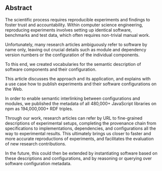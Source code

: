 ## Abstract

<!-- Context      -->
The scientific process requires reproducible experiments and findings
to foster trust and accountability.
Within computer science engineering,
reproducing experiments involves setting up
identical software, benchmarks and test data,
which often requires non-trivial manual work.
<!-- Need         -->
Unfortunately,
many research articles ambiguously refer to software by name only,
leaving out crucial details such as module and dependency version numbers
or the configuration of the individual components.
<!-- Task         -->
To this end, we created vocabularies
for the semantic description of software components and their configuration.
<!-- Object       -->
This article discusses the approach and its application,
and explains with a use case
how to publish experiments and their software configurations on the Web.
<!-- Findings     -->
In order to enable semantic interlinking between configurations and modules,
we published the metadata of all 480,000+ JavaScript libraries on npm
as 194,000,000+ RDF triples.
<!-- Conclusion   -->
Through our work,
research articles can refer by URL
to fine-grained descriptions of experimental setups,
completing the provenance chain from specifications 
to implementations, dependencies, and configurations 
all the way to experimental results.
This ultimately brings us closer to faster and more accurate reproductions of experiments,
and facilitates the evaluation of new research contributions.
<!-- Perspectives -->
In the future, this could then be extended
by instantiating software based on these descriptions and configurations,
and by reasoning or querying over software configuration metadata.
